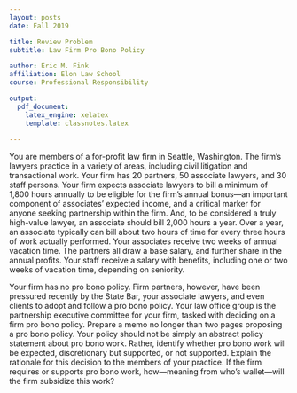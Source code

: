```yaml
---
layout: posts
date: Fall 2019

title: Review Problem
subtitle: Law Firm Pro Bono Policy

author: Eric M. Fink
affiliation: Elon Law School 
course: Professional Responsibility

output: 
  pdf_document:
    latex_engine: xelatex
    template: classnotes.latex
        
---
```


You are members of a for-profit law firm in Seattle, Washington. The firm’s lawyers practice in a variety of areas, including civil litigation and transactional work. Your firm has 20 partners, 50 associate lawyers, and 30 staff persons. Your firm expects associate lawyers to bill a minimum of 1,800 hours annually to be eligible for the firm’s annual bonus—an important component of associates’ expected income, and a critical marker for anyone seeking partnership within the firm. And, to be considered a truly high-value lawyer, an associate should bill 2,000 hours a year. Over a year, an associate typically can bill about two hours of time for every three hours of work actually performed. Your associates receive two weeks of annual vacation time. The partners all draw a base salary, and further share in the annual profits. Your staff receive a salary with benefits, including one or two weeks of vacation time, depending on seniority.

Your firm has no pro bono policy. Firm partners, however, have been pressured recently by the State Bar, your associate lawyers, and even clients to adopt and follow a pro bono policy. Your law office group is the partnership executive committee for your firm, tasked with deciding on a firm pro bono policy. Prepare a memo no longer than two pages proposing a pro bono policy. Your policy should not be simply an abstract policy statement about pro bono work. Rather, identify whether pro bono work will be expected, discretionary but supported, or not supported. Explain the rationale for this decision to the members of your practice. If the firm requires or supports pro bono work, how—meaning from who’s wallet—will the firm subsidize this work?
